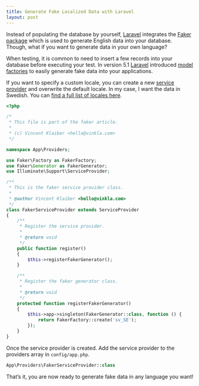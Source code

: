 ```yaml
---
title: Generate Fake Localized Data with Laravel
layout: post
---
```


Instead of populating the database by yourself, [Laravel](https://laravel.com/) integrates the [Faker package](https://github.com/fzaninotto/Faker) which is used to generate English data into your database. Though, what if you want to generate data in your own language?

When testing, it is common to need to insert a few records into your database before executing your test. In version 5.1 [Laravel](https://laravel.com/) introduced [model factories](https://laravel.com/docs/5.3/database-testing#model-factories) to easily generate fake data into your applications.

If you want to specify a custom locale, you can create a new [service provider](https://laravel.com/docs/5.3/providers) and overwrite the default locale. In my case, I want the data in Swedish. You can [find a full list of locales here](https://github.com/fzaninotto/Faker/tree/3eb289c8e0d6a18e1604d576726989e437d2e4c9/src/Faker/Provider).

```php
<?php

/*
 * This file is part of the faker article.
 *
 * (c) Vincent Klaiber <hello@vinkla.com>
 */

namespace App\Providers;

use Faker\Factory as FakerFactory;
use Faker\Generator as FakerGenerator;
use Illuminate\Support\ServiceProvider;

/**
 * This is the faker service provider class.
 *
 * @author Vincent Klaiber <hello@vinkla.com>
 */
class FakerServiceProvider extends ServiceProvider
{
    /**
     * Register the service provider.
     *
     * @return void
     */
    public function register()
    {
        $this->registerFakerGenerator();
    }

    /**
     * Register the faker generator class.
     *
     * @return void
     */
    protected function registerFakerGenerator()
    {
        $this->app->singleton(FakerGenerator::class, function () {
            return FakerFactory::create('sv_SE');
        });
    }
}
```

Once the service provider is created. Add the service provider to the providers array in `config/app.php`.

```php
App\Providers\FakerServiceProvider::class
```

That’s it, you are now ready to generate fake data in any language you want!
